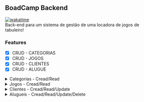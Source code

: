 ## BoadCamp Backend  
[![wakatime](https://wakatime.com/badge/user/a9d56b74-8de5-409a-8823-893706115b81/project/067ff684-7058-48dc-bd34-089d4ca0846c.svg)](https://wakatime.com/badge/user/a9d56b74-8de5-409a-8823-893706115b81/project/067ff684-7058-48dc-bd34-089d4ca0846c)     
Back-end para um sistema de gestão de uma locadora de jogos de tabuleiro!
### Features
- [x] CRUD - CATEGORIAS
- [x] CRUD - JOGOS
- [x] CRUD - CLIENTES
- [x] CRUD - ALUGUE
<details>
    <summary>Categorias  - Cread/Read</summary>

- #### GET - /categories - Listar categorias
    Lista todas as categorias no seguinte formato

    ```
    [
      {
        id: 1,
        name: 'Estratégia',
      },
      {
        id: 2,
        name: 'Investigação',
      }
    ]
    ```
    ---
- #### POST - /categories - Inserir categoria
    O body deve ser no seguinte formato
        
      ```
      {
      name: 'Investigação'
      }
      ```
    - 201 - OK, Created
    - 501 - Erro interno
    - Caso ocorra algum erro retornara um Status Code e uma mensagem no formato ```{message:"Erro ocorrido}```
    - Obs 1: ```name``` não pode estar vazio ⇒ nesse caso, deve retornar status 400
    - Obs 2: ```name``` não pode ser um nome de categoria já existente ⇒ nesse caso deve retornar status 409
</details>
<details>
  <summary>Jogos - Cread/Read</summary>
  
- #### GET - /games - Listar jogos encontrados       
  
    Lista os jogos encontrados, seguindo o formato abaixo (incluindo o nome da categoria conforme destacado)
    ```
      [
      {
        id: 1,
        name: 'Banco Imobiliário',
        image: 'http://',
        stockTotal: 3,
        categoryId: 1,
        pricePerDay: 1500,
        categoryName: 'Estratégia'
      },
      {
        id: 2,
        name: 'Detetive',
        image: 'http://',
        stockTotal: 1,
        categoryId: 2,
        pricePerDay: 2500,
        categoryName: 'Investigação'
      },
      ]
    ```
    - Caso seja passado um parâmetro ```name``` na query string da requisição, os jogos devem ser filtrados para retornar somente os que começam com a string passada (case insensitive)
  ---
- #### POST - /games - Adiconar um jogo
    Para criar um jogo devemos fazer um post com o body no seguinte formato
    ```
    {
      name: 'Banco Imobiliário',
      image: 'http://',
      stockTotal: "3",
      categoryId: 1,
      pricePerDay: "1500",
    }
    ```  
</details>
<details>
  <summary>Clientes - Cread/Read/Update</summary>

- #### GET /customers - Listar Clientes
  Nesta rota é possivel obter todos os clientes no seguinte formato
  ```
  [
    {
      id: 1,
      name: 'João Alfredo',
      phone: '21998899222',
      cpf: '01234567890',
      birthday: '1992-10-05'
    },
    {
      id: 2,
      name: 'Maria Alfreda',
      phone: '21998899221',
      cpf: '12345678910',
      birthday: '1994-12-25'
    },
  ]
  ```
  - È possivel também pesquisar pelo CPF via query string ```/customers?cpf=31``` retornando um array com os clientes que possuem um cpf começando com os numeros passados.
  - Você também pode pesquisar um cliente por "id" na rota```/customers/:id``` passando o id como parâmetro. O resultado,caso exista, será o seguinte objeto abaixo,caso contrario retornara o status 404
  ```
  {
  id: 1,
  name: 'João Alfredo',
  phone: '21998899222',
  cpf: '01234567890',
  birthday: '1992-10-05'
  }
  ```
  - Observe que ao pesquisar por id é retornado um objeto diferente da pesquisa geral que retorna um array.
---
- #### POST /customers - Inserir um cliente
  O body da requisição deve estar no seguinte formato
  ```
  {
    name: 'João Alfredo',
    phone: '21998899222',
    cpf: '01234567890',
    birthday: '1992-10-05'
  }
  ```
  Status Code
  - 409 - CPF já cadastrado
  - 400 - Formato da requisição invalida 
    CPF deve ter 11 caracteres
    Phone deve ter de 10 a 11 caracteres
    birthday deve ser uma data valida
  - 500 - Erro interno
---
- #### PUT /customers/:id - Atualizar um cliente
  O body da requisição deve estar no seguinte formato
  ```
  {
  name: 'João Alfredo',
  phone: '21998899222',
  cpf: '01234567890',
  birthday: '1992-10-05'
  }
  ```
  - Obs: cpf não pode ser de um cliente já existente ⇒ nesse caso deve retornar status 409

</details>
<details>

<summary>Alugueis - Cread/Read/Update/Delete </summary>

- #### GET /rentals - Listar alugueis
  Retorna uma lista com todos os aluguéis
  ```
  [
    {
      id: 1,
      customerId: 1,
      gameId: 1,
      rentDate: '2021-06-20',
      daysRented: 3,
      returnDate: null, // troca pra uma data quando já devolvido
      originalPrice: 4500,
      delayFee: null,
      customer: {
      id: 1,
      name: 'João Alfredo'
      },
      game: {
        id: 1,
        name: 'Banco Imobiliário',
        categoryId: 1,
        categoryName: 'Estratégia'
      }
    }
  ]
  ```
  - Caso seja passado o customerId como parametro via query string ```/rentals?customerId=1```
  È retornado um array somente com os aluguéis deste cliente
  - Case seja passado gameId como parametro via query string ```/rentals?gameId=1``` deve retonar somente os alugueis com este jogo
  ---
- #### POST /rentals - Criar aluguel
    O body da requisição deve estar no seguinte formato
  ```
  {
  customerId: 1,
  gameId: 1,
  daysRented: 3
  }
  ```
  - 400 - daysRented deve ser um número maior que 0.
  - 400 - gameId deve ser de um jogo existente.
  - 400 - customerId deve ser de um cliente existente.
  - 400 - Jogo deve possuir saldo em estoque, não deve ter um numero de alugueis na quantidade igual a quantidade em estoque.
  ---
- #### POST /rentals/:id/return - Finalizar aluguel
  Enviar via query params o Id do aluguel a ser finalizado
  - delayfee, returnDate são calculados automaticamente.
  - 400 - Se o aluguel já fora finalizado
  - 404 - Se não existir o id da consulta no Banco
- #### DELETE /rentals/:Id
  Exlclui o aluguel passado via query params
  - 404 - caso não exista o id passado.
  - 400 - caso este aluguel ja fora finalizado
<details>

### Tecnologias utilizadas
  - React
  - PostgresSQL
  - NodeJS
  - ExpressJS
  - Cors
  - Arquitetura em camadas
